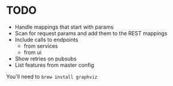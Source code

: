 TODO
====

* Handle mappings that start with params
* Scan for request params and add them to the REST mappings
* Include calls to endpoints
    * from services
    * from ui
* Show retries on pubsubs
* List features from master config


You'll need to `brew install graphviz`
